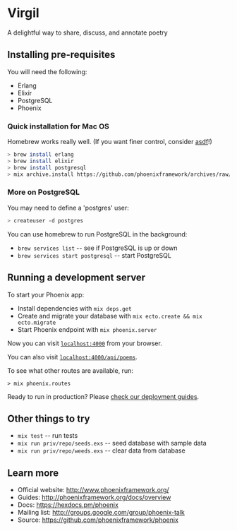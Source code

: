 # Virgil

A delightful way to share, discuss, and annotate poetry

## Installing pre-requisites

You will need the following:

* Erlang
* Elixir
* PostgreSQL
* Phoenix

### Quick installation for Mac OS

Homebrew works really well.  (If you want finer control, consider [asdf](https://github.com/asdf-vm/asdf/blob/master/ballad-of-asdf.md)!)

```sh
> brew install erlang
> brew install elixir
> brew install postgresql
> mix archive.install https://github.com/phoenixframework/archives/raw/master/phoenix_new.ez
```

### More on PostgreSQL

You may need to define a 'postgres' user:

```sh
> createuser -d postgres
```

You can use homebrew to run PostgreSQL in the background:

* `brew services list` -- see if PostgreSQL is up or down
* `brew services start postgresql` -- start PostgreSQL

## Running a development server

To start your Phoenix app:

  * Install dependencies with `mix deps.get`
  * Create and migrate your database with `mix ecto.create && mix ecto.migrate`
  * Start Phoenix endpoint with `mix phoenix.server`

Now you can visit [`localhost:4000`](http://localhost:4000) from your browser.

You can also visit [`localhost:4000/api/poems`](http://localhost:4000/api/poems).

To see what other routes are available, run:

```
> mix phoenix.routes
```

Ready to run in production? Please [check our deployment guides](http://www.phoenixframework.org/docs/deployment).

## Other things to try

* `mix test` -- run tests
* `mix run priv/repo/seeds.exs` -- seed database with sample data
* `mix run priv/repo/weeds.exs` -- clear data from database

## Learn more

  * Official website: http://www.phoenixframework.org/
  * Guides: http://phoenixframework.org/docs/overview
  * Docs: https://hexdocs.pm/phoenix
  * Mailing list: http://groups.google.com/group/phoenix-talk
  * Source: https://github.com/phoenixframework/phoenix
